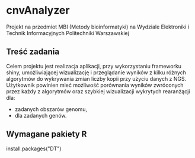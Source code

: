 # cnvAnalyzer
Projekt na przedmiot MBI (Metody bioinformatyki) na Wydziale Elektroniki i Technik Informacyjnych Politechniki Warszawskiej

## Treść zadania

Celem projektu jest realizacja aplikacji, przy wykorzystaniu frameworku shiny, umożliwiającej wizualizację i przeglądanie wyników z kilku różnych algorytmów do wykrywania zmian liczby kopii przy użyciu danych z NGS. 
Użytkownik powinien mieć możliwość porównania wyników zwróconych przez każdy z algorytmów oraz szybkiej wizualizacji wykrytych rearanżącji dla: 
- zadanych obszarów genomu, 
- dla zadanych genów.


## Wymagane pakiety R
install.packages("DT")